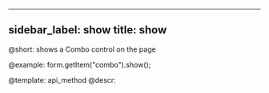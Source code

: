 
---
sidebar_label: show
title: show
---          

@short: shows a Combo control on the page
 


@example:
form.getItem("combo").show();


@template: api_method
@descr:


